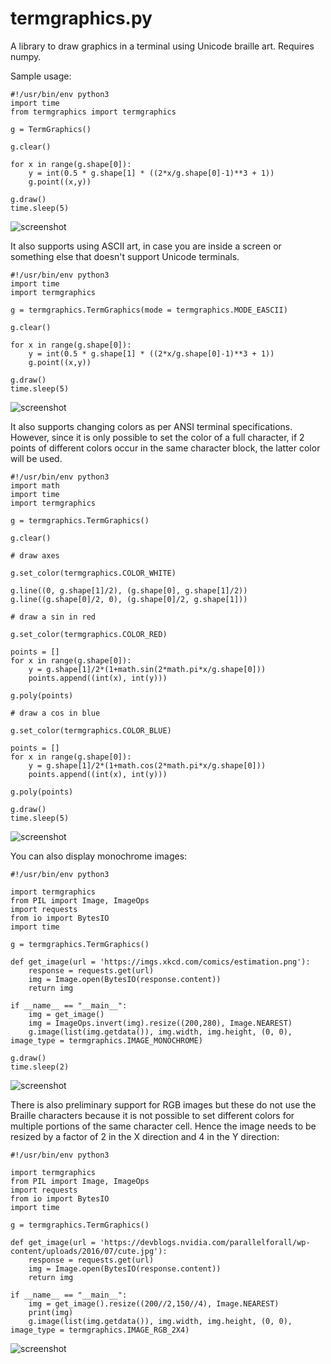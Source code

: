 # termgraphics.py

A library to draw graphics in a terminal using Unicode braille art. Requires numpy.

Sample usage:

```
#!/usr/bin/env python3
import time
from termgraphics import termgraphics

g = TermGraphics()

g.clear()

for x in range(g.shape[0]):
    y = int(0.5 * g.shape[1] * ((2*x/g.shape[0]-1)**3 + 1))
    g.point((x,y))

g.draw()
time.sleep(5)
```

![screenshot](/screenshot0.png?raw=true "screenshot")

It also supports using ASCII art, in case you are inside a screen or something else that doesn't
support Unicode terminals.

```
#!/usr/bin/env python3
import time
import termgraphics

g = termgraphics.TermGraphics(mode = termgraphics.MODE_EASCII)

g.clear()

for x in range(g.shape[0]):
    y = int(0.5 * g.shape[1] * ((2*x/g.shape[0]-1)**3 + 1))
    g.point((x,y))

g.draw()
time.sleep(5)
```

![screenshot](/screenshot1.png?raw=true "screenshot")

It also supports changing colors as per ANSI terminal specifications. However, since it is only possible to set the color of a full character, if 2 points of different colors occur in the same character block, the latter color will be used.

```
#!/usr/bin/env python3
import math
import time
import termgraphics

g = termgraphics.TermGraphics()

g.clear()

# draw axes

g.set_color(termgraphics.COLOR_WHITE)

g.line((0, g.shape[1]/2), (g.shape[0], g.shape[1]/2))
g.line((g.shape[0]/2, 0), (g.shape[0]/2, g.shape[1]))

# draw a sin in red

g.set_color(termgraphics.COLOR_RED)

points = []
for x in range(g.shape[0]):
    y = g.shape[1]/2*(1+math.sin(2*math.pi*x/g.shape[0]))
    points.append((int(x), int(y)))

g.poly(points)

# draw a cos in blue

g.set_color(termgraphics.COLOR_BLUE)

points = []
for x in range(g.shape[0]):
    y = g.shape[1]/2*(1+math.cos(2*math.pi*x/g.shape[0]))
    points.append((int(x), int(y)))

g.poly(points)

g.draw()
time.sleep(5)
```

![screenshot](/screenshot2.png?raw=true "screenshot")

You can also display monochrome images:
```
#!/usr/bin/env python3

import termgraphics
from PIL import Image, ImageOps
import requests
from io import BytesIO
import time

g = termgraphics.TermGraphics()

def get_image(url = 'https://imgs.xkcd.com/comics/estimation.png'):
    response = requests.get(url)
    img = Image.open(BytesIO(response.content))
    return img

if __name__ == "__main__":
    img = get_image()
    img = ImageOps.invert(img).resize((200,280), Image.NEAREST)
    g.image(list(img.getdata()), img.width, img.height, (0, 0), image_type = termgraphics.IMAGE_MONOCHROME)

g.draw()
time.sleep(2)
```

![screenshot](/screenshot3.png?raw=true "screenshot")

There is also preliminary support for RGB images but these do not use the Braille characters because it is not possible to set different colors for multiple portions of the same character cell. Hence the image needs to be resized by a factor of 2 in the X direction and 4 in the Y direction:

```
#!/usr/bin/env python3

import termgraphics
from PIL import Image, ImageOps
import requests
from io import BytesIO
import time

g = termgraphics.TermGraphics()

def get_image(url = 'https://devblogs.nvidia.com/parallelforall/wp-content/uploads/2016/07/cute.jpg'):
    response = requests.get(url)
    img = Image.open(BytesIO(response.content))
    return img

if __name__ == "__main__":
    img = get_image().resize((200//2,150//4), Image.NEAREST)
    print(img)
    g.image(list(img.getdata()), img.width, img.height, (0, 0), image_type = termgraphics.IMAGE_RGB_2X4)
```

![screenshot](/screenshot4.png?raw=true "screenshot")

